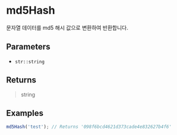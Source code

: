 # md5Hash <Lang dart js />

<NodeRequired ko />

문자열 데이터를 md5 해시 값으로 변환하여 반환합니다.

## Parameters

- `str::string`

## Returns

> string

## Examples

```javascript
md5Hash('test'); // Returns '098f6bcd4621d373cade4e832627b4f6'
```

